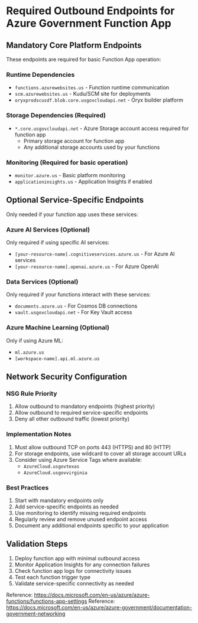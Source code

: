 <!--THIS CODE AND ANY ASSOCIATED INFORMMATION ARE PROVIDED "AS IS" WITHOUT WARRANTY OF ANY KIND, EITHER EXPRESSED OR IMPLIED, INCLUDING BUT NOT LIMITED TO THE IMPLIED WARRANTIES OF MERCHANTABILITY AND/OR FITNESS FOR A PARTICULAR PURPOSE. THE ENTIRE RISK OF USE, INABILITY TO USE, OR RESULTS FROM THE USE OF THIS CODE REMAINS WITH THE USER.-->

# Required Outbound Endpoints for Azure Government Function App

## Mandatory Core Platform Endpoints
These endpoints are required for basic Function App operation:

### Runtime Dependencies
- `functions.azurewebsites.us` - Function runtime communication
- `scm.azurewebsites.us` - Kudu/SCM site for deployments
- `oryxprodscusdf.blob.core.usgovcloudapi.net` - Oryx builder platform

### Storage Dependencies (Required)
- `*.core.usgovcloudapi.net` - Azure Storage account access required for function app
  - Primary storage account for function app
  - Any additional storage accounts used by your functions

### Monitoring (Required for basic operation)
- `monitor.azure.us` - Basic platform monitoring
- `applicationinsights.us` - Application Insights if enabled

## Optional Service-Specific Endpoints
Only needed if your function app uses these services:

### Azure AI Services (Optional)
Only required if using specific AI services:
- `[your-resource-name].cognitiveservices.azure.us` - For Azure AI services
- `[your-resource-name].openai.azure.us` - For Azure OpenAI

### Data Services (Optional)
Only required if your functions interact with these services:
- `documents.azure.us` - For Cosmos DB connections
- `vault.usgovcloudapi.net` - For Key Vault access

### Azure Machine Learning (Optional)
Only if using Azure ML:
- `ml.azure.us`
- `[workspace-name].api.ml.azure.us`

## Network Security Configuration

### NSG Rule Priority
1. Allow outbound to mandatory endpoints (highest priority)
2. Allow outbound to required service-specific endpoints
3. Deny all other outbound traffic (lowest priority)

### Implementation Notes
1. Must allow outbound TCP on ports 443 (HTTPS) and 80 (HTTP)
2. For storage endpoints, use wildcard to cover all storage account URLs
3. Consider using Azure Service Tags where available:
   - `AzureCloud.usgovtexas` 
   - `AzureCloud.usgovvirginia`

### Best Practices
1. Start with mandatory endpoints only
2. Add service-specific endpoints as needed
3. Use monitoring to identify missing required endpoints
4. Regularly review and remove unused endpoint access
5. Document any additional endpoints specific to your application

## Validation Steps
1. Deploy function app with minimal outbound access
2. Monitor Application Insights for any connection failures
3. Check function app logs for connectivity issues
4. Test each function trigger type
5. Validate service-specific connectivity as needed

Reference: https://docs.microsoft.com/en-us/azure/azure-functions/functions-app-settings
Reference: https://docs.microsoft.com/en-us/azure/azure-government/documentation-government-networking
